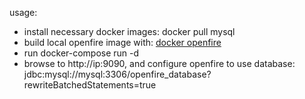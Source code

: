 usage:

- install necessary docker images: docker pull mysql
- build local openfire image with: [docker openfire](https://github.com/rxwen/docker-openfire)
- run docker-compose run -d
- browse to http://ip:9090, and configure openfire to use database: jdbc:mysql://mysql:3306/openfire_database?rewriteBatchedStatements=true

